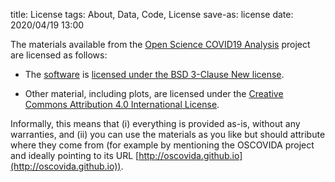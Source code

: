 title: License
tags: About, Data, Code, License
save-as: license
date: 2020/04/19 13:00


The materials available from the [Open Science COVID19 Analysis](https://oscovida.github.io) project are licensed as follows:


* The [software](http://github.com/oscovida/oscovida) is [licensed under
  the BSD 3-Clause New license](https://github.com/oscovida/oscovida/blob/master/LICENSE).

* Other material, including plots, are licensed under the 
[Creative Commons Attribution 4.0 International License](http://creativecommons.org/licenses/by/4.0/).


Informally, this means that (i) everything is provided as-is, without any warranties, and (ii)
you can use the materials as you like but should
attribute where they come from (for example by mentioning the OSCOVIDA project
and ideally pointing to its URL [http://oscovida.github.io](http://oscovida.github.io)).


